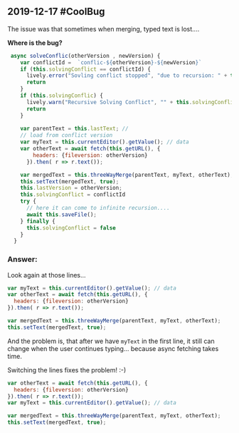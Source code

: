 ## 2019-12-17 #CoolBug

The issue was that sometimes when merging, typed text is lost....

**Where is the bug?**


```javascript
 async solveConflic(otherVersion , newVersion) {
    var conflictId =  `conflic-${otherVersion}-${newVersion}` 
    if (this.solvingConflict == conflictId) {
      lively.error("Sovling conflict stopped", "due to recursion: " + this.solvingConflict)
      return 
    }
    if (this.solvingConflic) {
      lively.warn("Recursive Solving Conflict", "" + this.solvingConflict + " and now: " + conflictId)
      return 
    }
    
    var parentText = this.lastText; // 
    // load from conflict version
    var myText = this.currentEditor().getValue(); // data
    var otherText = await fetch(this.getURL(), {
        headers: {fileversion: otherVersion}
      }).then( r => r.text()); 

    var mergedText = this.threeWayMerge(parentText, myText, otherText);
    this.setText(mergedText, true);
    this.lastVersion = otherVersion;
    this.solvingConflict = conflictId
    try {
      // here it can come to infinite recursion....
      await this.saveFile(); 
    } finally {
      this.solvingConflict = false
    }
  }
```  
  
### Answer:

Look again at those lines...

```javascript
var myText = this.currentEditor().getValue(); // data
var otherText = await fetch(this.getURL(), {
  headers: {fileversion: otherVersion}
}).then( r => r.text()); 

var mergedText = this.threeWayMerge(parentText, myText, otherText);
this.setText(mergedText, true);
```

And the problem is, that after we have `myText` in the first line, it still can change when the user continues typing... because async fetching takes time. 

Switching the lines fixes the problem! :-)

```javascript
var otherText = await fetch(this.getURL(), {
  headers: {fileversion: otherVersion}
}).then( r => r.text()); 
var myText = this.currentEditor().getValue(); // data

var mergedText = this.threeWayMerge(parentText, myText, otherText);
this.setText(mergedText, true);
```


